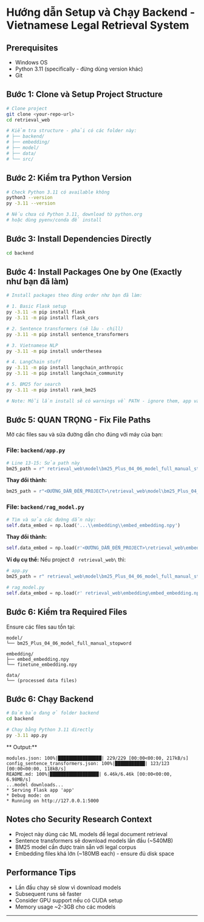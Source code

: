 # Hướng dẫn Setup và Chạy Backend - Vietnamese Legal Retrieval System

## Prerequisites
- Windows OS
- Python 3.11 (specifically - đừng dùng version khác)
- Git

## Bước 1: Clone và Setup Project Structure

```bash
# Clone project
git clone <your-repo-url>
cd retrieval_web

# Kiểm tra structure - phải có các folder này:
# ├── backend/
# ├── embedding/
# ├── model/
# ├── data/
# └── src/
```

## Bước 2: Kiểm tra Python Version

```bash
# Check Python 3.11 có available không
python3 --version
py -3.11 --version

# Nếu chưa có Python 3.11, download từ python.org
# hoặc dùng pyenv/conda để install
```

## Bước 3: Install Dependencies Directly

```bash
cd backend
```

## Bước 4: Install Packages One by One (Exactly như bạn đã làm)

```bash
# Install packages theo đúng order như bạn đã làm:

# 1. Basic Flask setup
py -3.11 -m pip install flask
py -3.11 -m pip install flask_cors

# 2. Sentence transformers (sẽ lâu - chill)
py -3.11 -m pip install sentence_transformers

# 3. Vietnamese NLP
py -3.11 -m pip install underthesea

# 4. LangChain stuff
py -3.11 -m pip install langchain_anthropic
py -3.11 -m pip install langchain_community

# 5. BM25 for search
py -3.11 -m pip install rank_bm25

# Note: Mỗi lần install sẽ có warnings về PATH - ignore them, app vẫn chạy ok
```

## Bước 5: **QUAN TRỌNG** - Fix File Paths

Mở các files sau và sửa đường dẫn cho đúng với máy của bạn:

### File: `backend/app.py`
```python
# Line 13-15: Sửa path này
bm25_path = r" retrieval_web\model\bm25_Plus_04_06_model_full_manual_stopword"
```
**Thay đổi thành:**
```python
bm25_path = r"<ĐƯỜNG_DẪN_ĐẾN_PROJECT>\retrieval_web\model\bm25_Plus_04_06_model_full_manual_stopword"
```

### File: `backend/rag_model.py`
```python
# Tìm và sửa các đường dẫn này:
self.data_embed = np.load('...\\embedding\\embed_embedding.npy')
```
**Thay đổi thành:**
```python
self.data_embed = np.load(r'<ĐƯỜNG_DẪN_ĐẾN_PROJECT>\retrieval_web\embedding\embed_embedding.npy')
```

**Ví dụ cụ thể:** Nếu project ở ` retrieval_web\` thì:
```python
# app.py
bm25_path = r" retrieval_web\model\bm25_Plus_04_06_model_full_manual_stopword"

# rag_model.py  
self.data_embed = np.load(r' retrieval_web\embedding\embed_embedding.npy')
```

## Bước 6: Kiểm tra Required Files

Ensure các files sau tồn tại:
```
model/
└── bm25_Plus_04_06_model_full_manual_stopword

embedding/
├── embed_embedding.npy
└── finetune_embedding.npy

data/
└── (processed data files)
```

## Bước 6: Chạy Backend

```bash
# Đảm bảo đang ở folder backend
cd backend

# Chạy bằng Python 3.11 directly 
py -3.11 app.py
```

** Output:**
```
modules.json: 100%|████████████████| 229/229 [00:00<00:00, 217kB/s]
config_sentence_transformers.json: 100%|███████████| 123/123 [00:00<00:00, 118kB/s]
README.md: 100%|██████████████████| 6.46k/6.46k [00:00<00:00, 6.98MB/s]
...model downloads...
* Serving Flask app 'app'
* Debug mode: on
* Running on http://127.0.0.1:5000
```





## Notes cho Security Research Context

- Project này dùng các ML models để legal document retrieval
- Sentence transformers sẽ download models lần đầu (~540MB)
- BM25 model cần được train sẵn với legal corpus
- Embedding files khá lớn (~180MB each) - ensure đủ disk space

## Performance Tips

- Lần đầu chạy sẽ slow vì download models
- Subsequent runs sẽ faster
- Consider GPU support nếu có CUDA setup
- Memory usage ~2-3GB cho các models

---